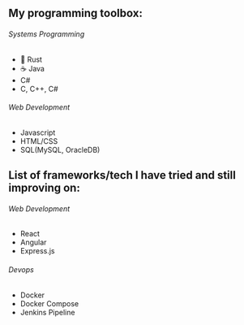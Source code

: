 ## My programming toolbox:
###### Systems Programming
- 🦀 Rust
- ☕ Java
- C#
- C, C++, C#

###### Web Development
- Javascript
- HTML/CSS
- SQL(MySQL, OracleDB)

## List of frameworks/tech I have tried and still improving on:
###### Web Development
- React
- Angular
- Express.js
###### Devops
- Docker
- Docker Compose
- Jenkins Pipeline

<!---
SeijiDominic/SeijiDominic is a ✨ special ✨ repository because its `README.md` (this file) appears on your GitHub profile.
You can click the Preview link to take a look at your changes.
--->
